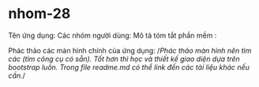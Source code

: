 # nhom-28
Tên ứng dụng:
Các nhóm người dùng:
Mô tả tóm tắt phần mềm :






Phác thảo các màn hình chính của ứng dụng:
/*Phác thảo màn hình nên tìm các (tìm công cụ có sẵn). Tốt hơn thì học và thiết kế giao diện dựa trên bootstrap luôn. Trong file readme.md có thể link đến các tài liệu khác nếu cần.*/
